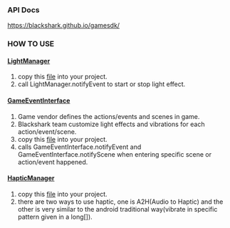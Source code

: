 ### API Docs
https://blackshark.github.io/gamesdk/
### HOW TO USE
#### [LightManager](https://github.com/Blackshark/gamesdk/blob/master/app/src/main/java/com/blackshark/gamesdk/LightManager.java)
1. copy this [file](https://github.com/Blackshark/gamesdk/blob/master/app/src/main/java/com/blackshark/gamesdk/LightManager.java) into your project.
2. call LightManager.notifyEvent to start or stop light effect.
#### [GameEventInterface](https://blackshark.github.io/gamesdk/com/blackshark/gamesdk/GameEventInterface.html)
1. Game vendor defines the actions/events and scenes in game.
2. Blackshark team customize light effects and vibrations for each action/event/scene.
3. copy this [file](https://github.com/Blackshark/gamesdk/blob/master/app/src/main/java/com/blackshark/gamesdk/GameEventInterface.java) into your project.
4. calls GameEventInterface.notifyEvent and GameEventInterface.notifyScene when entering specific scene or action/event happened.
#### [HapticManager](https://blackshark.github.io/gamesdk/com/blackshark/gamesdk/HapticManager.html)
1. copy this [file](https://github.com/Blackshark/gamesdk/blob/master/app/src/main/java/com/blackshark/gamesdk/HapticManager.java) into your project.
2. there are two ways to use haptic, one is A2H(Audio to Haptic) and the other is very similar to the android traditional way(vibrate in specific pattern given in a long\[\]).
